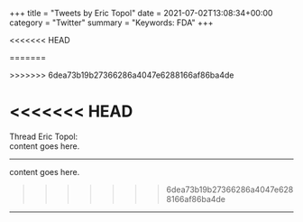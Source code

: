 +++
title = "Tweets by Eric Topol" 
date = 2021-07-02T13:08:34+00:00
category = "Twitter"
summary = "Keywords: FDA"
+++


<blockquote class="twitter-tweet"><p lang="en" dir="ltr"><a href="https://twitter.com/EricTopol/status/1410948512217370627?ref_src=twsrc%5Etfw"></a></blockquote><script async src="https://platform.twitter.com/widgets.js" charset="utf-8"></script>



<blockquote class="twitter-tweet"><p lang="en" dir="ltr"><a href="https://twitter.com/EricTopol/status/1410969289041997829?ref_src=twsrc%5Etfw"></a></blockquote><script async src="https://platform.twitter.com/widgets.js" charset="utf-8"></script>



<blockquote class="twitter-tweet"><p lang="en" dir="ltr"><a href="https://twitter.com/EricTopol/status/1410988971320954881?ref_src=twsrc%5Etfw"></a></blockquote><script async src="https://platform.twitter.com/widgets.js" charset="utf-8"></script>



<blockquote class="twitter-tweet"><p lang="en" dir="ltr"><a href="https://twitter.com/EricTopol/status/1411000739007057926?ref_src=twsrc%5Etfw"></a></blockquote><script async src="https://platform.twitter.com/widgets.js" charset="utf-8"></script>



<blockquote class="twitter-tweet"><p lang="en" dir="ltr"><a href="https://twitter.com/EricTopol/status/1411012902304174082?ref_src=twsrc%5Etfw"></a></blockquote><script async src="https://platform.twitter.com/widgets.js" charset="utf-8"></script>



<blockquote class="twitter-tweet"><p lang="en" dir="ltr"><a href="https://twitter.com/EricTopol/status/1411013115429355525?ref_src=twsrc%5Etfw"></a></blockquote><script async src="https://platform.twitter.com/widgets.js" charset="utf-8"></script>



<blockquote class="twitter-tweet"><p lang="en" dir="ltr"><a href="https://twitter.com/EricTopol/status/1411017478814113796?ref_src=twsrc%5Etfw"></a></blockquote><script async src="https://platform.twitter.com/widgets.js" charset="utf-8"></script>



<blockquote class="twitter-tweet"><p lang="en" dir="ltr"><a href="https://twitter.com/EricTopol/status/1411021059214626820?ref_src=twsrc%5Etfw"></a></blockquote><script async src="https://platform.twitter.com/widgets.js" charset="utf-8"></script>



<blockquote class="twitter-tweet"><p lang="en" dir="ltr"><a href="https://twitter.com/EricTopol/status/1411023701630341121?ref_src=twsrc%5Etfw"></a></blockquote><script async src="https://platform.twitter.com/widgets.js" charset="utf-8"></script>



<blockquote class="twitter-tweet"><p lang="en" dir="ltr"><a href="https://twitter.com/EricTopol/status/1411034908789592064?ref_src=twsrc%5Etfw"></a></blockquote><script async src="https://platform.twitter.com/widgets.js" charset="utf-8"></script>



<blockquote class="twitter-tweet"><p lang="en" dir="ltr"><a href="https://twitter.com/EricTopol/status/1411039210392276993?ref_src=twsrc%5Etfw"></a></blockquote><script async src="https://platform.twitter.com/widgets.js" charset="utf-8"></script>

</div>


<<<<<<< HEAD
<blockquote class="twitter-tweet"><p lang="en" dir="ltr"><a href="https://twitter.com/EricTopol/status/1411044776208527360?ref_src=twsrc%5Etfw"></a></blockquote><script async src="https://platform.twitter.com/widgets.js" charset="utf-8"></script>



<blockquote class="twitter-tweet"><p lang="en" dir="ltr"><a href="https://twitter.com/EricTopol/status/1411053894331813889?ref_src=twsrc%5Etfw"></a></blockquote><script async src="https://platform.twitter.com/widgets.js" charset="utf-8"></script>



<blockquote class="twitter-tweet"><p lang="en" dir="ltr"><a href="https://twitter.com/EricTopol/status/1411054785369808898?ref_src=twsrc%5Etfw"></a></blockquote><script async src="https://platform.twitter.com/widgets.js" charset="utf-8"></script>


=======
</div>
>>>>>>> 6dea73b19b27366286a4047e6288166af86ba4de

<blockquote class="twitter-tweet"><p lang="en" dir="ltr"><a href="https://twitter.com/EricTopol/status/1411061477998424065?ref_src=twsrc%5Etfw"></a></blockquote><script async src="https://platform.twitter.com/widgets.js" charset="utf-8"></script>

<<<<<<< HEAD
=======
<div class="thread">
    <div class="profile"> 
       Thread Eric Topol:
    </div>
    <div class="thread-content">
        content goes here.
        <hr>
        content goes here.
    </div>
</div>
 
>>>>>>> 6dea73b19b27366286a4047e6288166af86ba4de


---